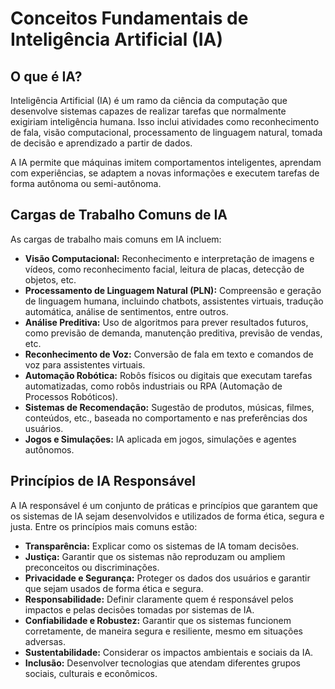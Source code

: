 # Conceitos Fundamentais de Inteligência Artificial (IA)

## O que é IA?
Inteligência Artificial (IA) é um ramo da ciência da computação que desenvolve sistemas capazes de realizar tarefas que normalmente exigiriam inteligência humana. Isso inclui atividades como reconhecimento de fala, visão computacional, processamento de linguagem natural, tomada de decisão e aprendizado a partir de dados.

A IA permite que máquinas imitem comportamentos inteligentes, aprendam com experiências, se adaptem a novas informações e executem tarefas de forma autônoma ou semi-autônoma.

## Cargas de Trabalho Comuns de IA
As cargas de trabalho mais comuns em IA incluem:

- **Visão Computacional:** Reconhecimento e interpretação de imagens e vídeos, como reconhecimento facial, leitura de placas, detecção de objetos, etc.
- **Processamento de Linguagem Natural (PLN):** Compreensão e geração de linguagem humana, incluindo chatbots, assistentes virtuais, tradução automática, análise de sentimentos, entre outros.
- **Análise Preditiva:** Uso de algoritmos para prever resultados futuros, como previsão de demanda, manutenção preditiva, previsão de vendas, etc.
- **Reconhecimento de Voz:** Conversão de fala em texto e comandos de voz para assistentes virtuais.
- **Automação Robótica:** Robôs físicos ou digitais que executam tarefas automatizadas, como robôs industriais ou RPA (Automação de Processos Robóticos).
- **Sistemas de Recomendação:** Sugestão de produtos, músicas, filmes, conteúdos, etc., baseada no comportamento e nas preferências dos usuários.
- **Jogos e Simulações:** IA aplicada em jogos, simulações e agentes autônomos.

## Princípios de IA Responsável
A IA responsável é um conjunto de práticas e princípios que garantem que os sistemas de IA sejam desenvolvidos e utilizados de forma ética, segura e justa. Entre os princípios mais comuns estão:

- **Transparência:** Explicar como os sistemas de IA tomam decisões.
- **Justiça:** Garantir que os sistemas não reproduzam ou ampliem preconceitos ou discriminações.
- **Privacidade e Segurança:** Proteger os dados dos usuários e garantir que sejam usados de forma ética e segura.
- **Responsabilidade:** Definir claramente quem é responsável pelos impactos e pelas decisões tomadas por sistemas de IA.
- **Confiabilidade e Robustez:** Garantir que os sistemas funcionem corretamente, de maneira segura e resiliente, mesmo em situações adversas.
- **Sustentabilidade:** Considerar os impactos ambientais e sociais da IA.
- **Inclusão:** Desenvolver tecnologias que atendam diferentes grupos sociais, culturais e econômicos.
